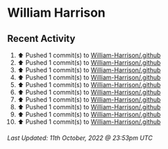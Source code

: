 # William Harrison

## Recent Activity

<!--RECENT_ACTIVITY:start-->
1. ⬆️ Pushed 1 commit(s) to [William-Harrison/.github](https://github.com/William-Harrison/.github)
2. ⬆️ Pushed 1 commit(s) to [William-Harrison/.github](https://github.com/William-Harrison/.github)
3. ⬆️ Pushed 1 commit(s) to [William-Harrison/.github](https://github.com/William-Harrison/.github)
4. ⬆️ Pushed 1 commit(s) to [William-Harrison/.github](https://github.com/William-Harrison/.github)
5. ⬆️ Pushed 1 commit(s) to [William-Harrison/.github](https://github.com/William-Harrison/.github)
6. ⬆️ Pushed 1 commit(s) to [William-Harrison/.github](https://github.com/William-Harrison/.github)
7. ⬆️ Pushed 1 commit(s) to [William-Harrison/.github](https://github.com/William-Harrison/.github)
8. ⬆️ Pushed 1 commit(s) to [William-Harrison/.github](https://github.com/William-Harrison/.github)
9. ⬆️ Pushed 1 commit(s) to [William-Harrison/.github](https://github.com/William-Harrison/.github)
10. ⬆️ Pushed 1 commit(s) to [William-Harrison/.github](https://github.com/William-Harrison/.github)
<!--RECENT_ACTIVITY:end-->

<!--RECENT_ACTIVITY:last_update-->
###### Last Updated: 11th October, 2022 @ 23:53pm UTC
<!--RECENT_ACTIVITY:last_update_end-->
